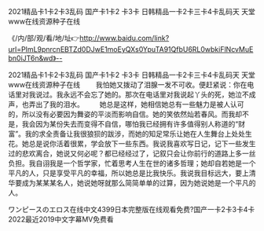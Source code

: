 2021精品卡1卡2卡3乱码
国产卡1卡2 卡3卡
日韩精品一卡2卡三卡4卡乱码天
天堂www在线资源种子在线


《/内/部/观/看/地/址👉http://www.baidu.com/link?url=PImL9pnrcnEBTZd0DJwE1moEyQXs0YpuTA91QfbU6RL0wbkiFlNcvMuEbn0iJT6n&wd》--

2021精品卡1卡2卡3乱码
国产卡1卡2 卡3卡
日韩精品一卡2卡三卡4卡乱码天
天堂www在线资源种子在线
　　我怕她又拨动了泪腺一发不可收。便赶紧说：你在电话里对我说过。我永远不会忘了她的。那次在电话里对我说起丫头的死，她泣不成声，也弄出了我的泪水。
　　她总是这样，她相信她总有一些魅力是被人认可的，所以没有必要因为舞姿的平淡而影响自信。她的笑依然灿若春风。而我却不是，我会因为某份失去而变得不自信，哪怕我已经拥有许多值得别人称道的“财富”。我的求全责备让我很狼狈的跋涉，而她的知足常乐让她在人生舞台上处处生花。她总是说你活着很累，学会放下一些东西。我说我喜欢写日记，记下一些发生过的悲欢离合，她说又何必呢？都已经经过了，记叙只会让你前行的道路上多一丝负担。我自诩我是一个哲学家，忙着思考人生在世的诸多哲理；她却自若她是一个平凡的人，只是享受平凡的幸福，所以她总是比我快乐。我说我目标远大，要上清华要成为某某某名人，她说她呀就那么简简单单的过算，因为她说她是一个平凡的人。





ワンピースのエロス在线中文4399日本完整版在线观看免费?国产一卡2卡3卡4卡2022最近2019中文字幕MV免费看
